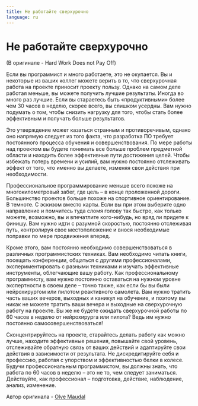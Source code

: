 ```yaml
---
title: Не работайте сверхурочно
language: ru
---
```


# Не работайте сверхурочно
(В оригинале - Hard Work Does not Pay Off)

Если вы программист и много работаете, это не окупается. Вы и некоторые из ваших коллег можете верить в то, что сверхурочная работа на проекте приносит проекту пользу. Однако на самом деле работая меньше, вы можете получить лучшие результаты. Иногда во много раз лучшие. Если вы стараетесь быть «продуктивными» более чем 30 часов в неделю, скорее всего, вы слишком усердны. Вам нужно подумать о том, чтобы снизить нагрузку для того, чтобы стать более эффективным и получать больше результатов.

Это утверждение может казаться странным и противоречивым, однако оно напрямую следует из того факта, что разработка ПО требует постоянного процесса обучения и совершенствования. По мере работы над проектом вы будете понимать все больше проблем предметной области и находить более эффективные пути достижения целей. Чтобы избежать потерь времени и усилий, вам нужно постоянно отслеживать эффект от того, что именно вы делаете, изменяя свои действия при необходимости.

Профессиональное программирование меньше всего похоже на многокилометровый забег, где цель – в конце проложенной дороги. Большинство проектов больше похоже на спортивное ориентирование. В темноте. С эскизом вместо карты. Если вы при этом выберите одно направление и помчитесь туда сломя голову так быстро, как только можете, возможно, вы и впечатлите кого-нибудь, но вряд ли придете к финишу. Вам нужно идти с разумной скоростью, постоянно отслеживая путь, контролируя свое местоположение и внося необходимые поправки по мере продвижения вперед.

Кроме этого, вам постоянно необходимо совершенствоваться в различных программистских техниках. Вам необходимо читать книги, посещать конференции, общаться с другими профессионалами, экспериментировать с разными техниками и изучать эффективные инструменты, облегчающие вашу работу. Как профессиональному программисту, вам нужно постоянно оставаться на нужном уровне экспертности в своем деле – точно также, как если бы вы были нейрохирургом или пилотом реактивного самолета. Вам нужно тратить часть ваших вечеров, выходных и каникул на обучение, и поэтому вы никак не можете тратить ваши вечера и выходные на сверхурочную работу на проекте. Вы же не будете ожидать сверхурочной работы по 60 часов в неделю от нейрохирурга или пилота? Ведь им нужно постоянно самосовершенствоваться!

Сконцентрируйтесь на проекте, старайтесь делать работу как можно лучше, находите эффективные решения, повышайте свой уровень, отслеживайте обратную связь от ваших действий и адаптируйте свои действия в зависимости от результата. Не дискредитируйте себя и профессию, работая с упорством и эффективностью белки в колесе. Будучи профессиональным программистом, вы должны знать, что работа по 60 часов в неделю – это не то, чем следует заниматься. Действуйте, как профессионал – подготовка, действие, наблюдение, анализ, изменение.

Автор оригинала - [Olve Maudal](http://programmer.97things.oreilly.com/wiki/index.php/Olve_Maudal)